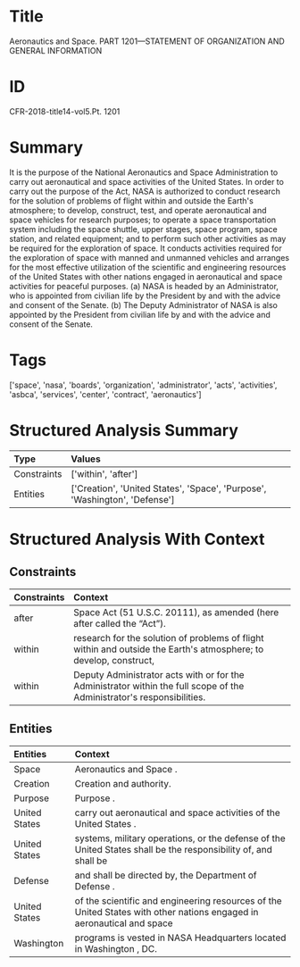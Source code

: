 # Title

 Aeronautics and Space. PART 1201—STATEMENT OF ORGANIZATION AND GENERAL INFORMATION


# ID

 CFR-2018-title14-vol5.Pt. 1201


# Summary

It is the purpose of the National Aeronautics and Space Administration to carry out aeronautical and space activities of the United States.
In order to carry out the purpose of the Act, NASA is authorized to conduct research for the solution of problems of flight within and outside the Earth's atmosphere; to develop, construct, test, and operate aeronautical and space vehicles for research purposes; to operate a space transportation system including the space shuttle, upper stages, space program, space station, and related equipment; and to perform such other activities as may be required for the exploration of space.
It conducts activities required for the exploration of space with manned and unmanned vehicles and arranges for the most effective utilization of the scientific and engineering resources of the United States with other nations engaged in aeronautical and space activities for peaceful purposes.
(a) NASA is headed by an Administrator, who is appointed from civilian life by the President by and with the advice and consent of the Senate.
(b) The Deputy Administrator of NASA is also appointed by the President from civilian life by and with the advice and consent of the Senate.


# Tags

['space', 'nasa', 'boards', 'organization', 'administrator', 'acts', 'activities', 'asbca', 'services', 'center', 'contract', 'aeronautics']


# Structured Analysis Summary

| Type        | Values                                                                     |
|:------------|:---------------------------------------------------------------------------|
| Constraints | ['within', 'after']                                                        |
| Entities    | ['Creation', 'United States', 'Space', 'Purpose', 'Washington', 'Defense'] |


# Structured Analysis With Context

 


## Constraints

| Constraints   | Context                                                                                                                 |
|:--------------|:------------------------------------------------------------------------------------------------------------------------|
| after         | Space Act (51 U.S.C. 20111), as amended (here after  called the &#8220;Act&#8221;).                                     |
| within        | research for the solution of problems of flight within and outside the Earth's atmosphere; to develop, construct,       |
| within        | Deputy Administrator acts with or for the Administrator within  the full scope of the Administrator's responsibilities. |


## Entities

| Entities      | Context                                                                                                               |
|:--------------|:----------------------------------------------------------------------------------------------------------------------|
| Space         | Aeronautics and  Space .                                                                                              |
| Creation      | Creation  and authority.                                                                                              |
| Purpose       | Purpose .                                                                                                             |
| United States | carry out aeronautical and space activities of the United States .                                                    |
| United States | systems, military operations, or the defense of the United States shall be the responsibility of, and shall be        |
| Defense       | and shall be directed by, the Department of Defense .                                                                 |
| United States | of the scientific and engineering resources of the United States with other nations engaged in aeronautical and space |
| Washington    | programs is vested in NASA Headquarters located in Washington , DC.                                                   |


